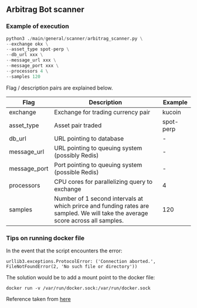 ## Arbitrag Bot scanner

### Example of execution
```python
python3 ./main/general/scanner/arbitrag_scanner.py \
--exchange okx \
--asset_type spot-perp \
--db_url xxx \
--message_url xxx \
--message_port xxx \
--processors 4 \
--samples 120
```

Flag / description pairs are explained below.

| Flag | Description | Example |
| --- | --- | --- |
| exchange | Exchange for trading currency pair | kucoin |
| asset_type | Asset pair traded | spot-perp |
| db_url | URL pointing to database | - |
| message_url | URL pointing to queuing system (possibly Redis) | - |
| message_port | Port pointing to queuing system (possible Redis) | - |
| processors | CPU cores for parallelizing query to exchange | 4 |
| samples | Number of 1 second intervals at which prirce and funding rates are sampled. We will take the average score across all samples. | 120 |

### Tips on running docker file
In the event that the script encounters the error:

```
urllib3.exceptions.ProtocolError: ('Connection aborted.', FileNotFoundError(2, 'No such file or directory'))
```

The solution would be to add a mount point to the docker file:

```
docker run -v /var/run/docker.sock:/var/run/docker.sock
```

Reference taken from [here](https://forums.docker.com/t/docker-sdk-for-python/96330/2)